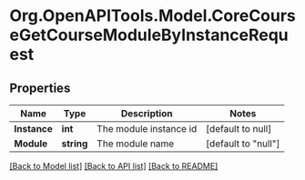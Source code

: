 # Org.OpenAPITools.Model.CoreCourseGetCourseModuleByInstanceRequest

## Properties

Name | Type | Description | Notes
------------ | ------------- | ------------- | -------------
**Instance** | **int** | The module instance id | [default to null]
**Module** | **string** | The module name | [default to "null"]

[[Back to Model list]](../README.md#documentation-for-models) [[Back to API list]](../README.md#documentation-for-api-endpoints) [[Back to README]](../README.md)

